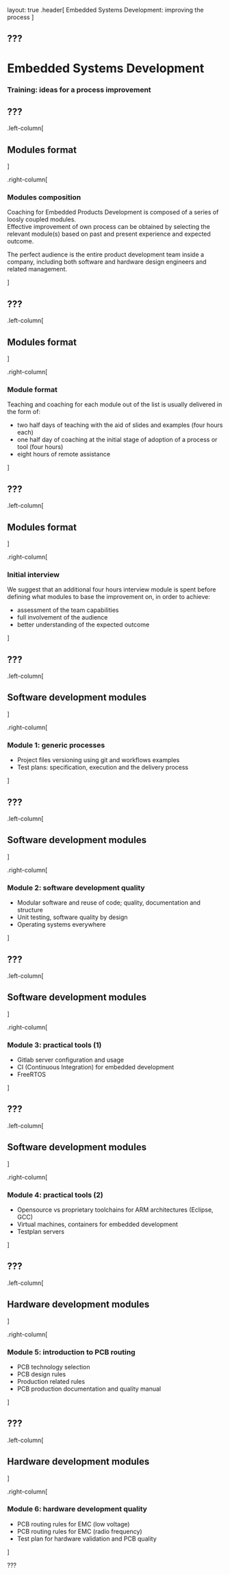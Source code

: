layout: true
.header[
Embedded Systems Development: improving the process
]

???
---

# Embedded Systems Development

### Training: ideas for a process improvement

???
---

.left-column[
## Modules format              
]  

.right-column[

### Modules composition

Coaching for Embedded Products Development is composed of a series of loosly coupled modules.                                                                                                                      
Effective improvement of own process can be obtained by selecting the relevant module(s) based
on past and present experience and expected outcome.

The perfect audience is the entire product development team inside a company, including
both software and hardware design engineers and related management.

]

???
---

.left-column[
## Modules format
]

.right-column[

### Module format

Teaching and coaching for each module out of the list is usually delivered in the form of:

- two half days of teaching with the aid of slides and examples (four hours each)
- one half day of coaching at the initial stage of adoption of a process or tool (four hours)
- eight hours of remote assistance

]

???
---

.left-column[
## Modules format
]

.right-column[

### Initial interview

We suggest that an additional four hours interview module is spent before defining what modules
to base the improvement on, in order to achieve:

- assessment of the team capabilities
- full involvement of the audience
- better understanding of the expected outcome

]

???
---


.left-column[
## Software development modules
]

.right-column[

### Module 1: generic processes

- Project files versioning using git and workflows examples
- Test plans: specification, execution and the delivery process

]

???
---

.left-column[
## Software development modules
]

.right-column[

### Module 2: software development quality

- Modular software and reuse of code; quality, documentation and structure
- Unit testing, software quality by design
- Operating systems everywhere

]

???
---

.left-column[
## Software development modules
]

.right-column[

### Module 3: practical tools (1)

- Gitlab server configuration and usage
- CI (Continuous Integration) for embedded development
- FreeRTOS

]

???
---

.left-column[
## Software development modules
]

.right-column[

### Module 4: practical tools (2)

- Opensource vs proprietary toolchains for ARM architectures (Eclipse, GCC)
- Virtual machines, containers for embedded development
- Testplan servers

]

???
---

.left-column[
## Hardware development modules
]

.right-column[

### Module 5: introduction to PCB routing

- PCB technology selection
- PCB design rules
- Production related rules
- PCB production documentation and quality manual

]

???
---

.left-column[
## Hardware development modules
]

.right-column[

### Module 6: hardware development quality

- PCB routing rules for EMC (low voltage)
- PCB routing rules for EMC (radio frequency)
- Test plan for hardware validation and PCB quality

]

???
